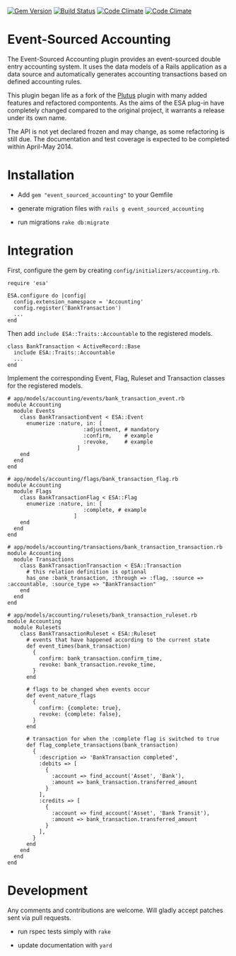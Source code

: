 [![Gem Version](https://badge.fury.io/rb/event_sourced_accounting.svg)](http://badge.fury.io/rb/event_sourced_accounting)
[![Build Status](https://api.travis-ci.org/lnagel/event-sourced-accounting.svg)](https://travis-ci.org/lnagel/event-sourced-accounting)
[![Code Climate](https://img.shields.io/codeclimate/github/lnagel/event-sourced-accounting.svg)](https://codeclimate.com/github/lnagel/event-sourced-accounting)
[![Code Climate](https://img.shields.io/codeclimate/coverage/github/lnagel/event-sourced-accounting.svg)](https://codeclimate.com/github/lnagel/event-sourced-accounting)

Event-Sourced Accounting
=================

The Event-Sourced Accounting plugin provides an event-sourced double entry accounting system.
It uses the data models of a Rails application as a data source and automatically 
generates accounting transactions based on defined accounting rules.

This plugin began life as a fork of the [Plutus](https://github.com/mbulat/plutus) plugin with
many added features and refactored compontents. As the aims of the ESA plug-in have completely
changed compared to the original project, it warrants a release under its own name.

The API is not yet declared frozen and may change, as some refactoring is still due.
The documentation and test coverage is expected to be completed within April-May 2014. 


Installation
============

- Add `gem "event_sourced_accounting"` to your Gemfile

- generate migration files with `rails g event_sourced_accounting`

- run migrations `rake db:migrate`


Integration
============

First, configure the gem by creating `config/initializers/accounting.rb`.
```
require 'esa'

ESA.configure do |config|
  config.extension_namespace = 'Accounting'
  config.register('BankTransaction')
  ...
end
```

Then add `include ESA::Traits::Accountable` to the registered models.
```
class BankTransaction < ActiveRecord::Base
  include ESA::Traits::Accountable
  ...
end
```

Implement the corresponding Event, Flag, Ruleset and Transaction classes for the registered models.
```
# app/models/accounting/events/bank_transaction_event.rb
module Accounting
  module Events
    class BankTransactionEvent < ESA::Event
      enumerize :nature, in: [
                        :adjustment, # mandatory
                        :confirm,    # example
                        :revoke,     # example
                      ]
    end
  end
end
```

```
# app/models/accounting/flags/bank_transaction_flag.rb
module Accounting
  module Flags
    class BankTransactionFlag < ESA::Flag
      enumerize :nature, in: [
                        :complete, # example
                     ]
    end
  end
end
```

```
# app/models/accounting/transactions/bank_transaction_transaction.rb
module Accounting
  module Transactions
    class BankTransactionTransaction < ESA::Transaction
      # this relation definition is optional
      has_one :bank_transaction, :through => :flag, :source => :accountable, :source_type => "BankTransaction"
    end
  end
end
```

```
# app/models/accounting/rulesets/bank_transaction_ruleset.rb
module Accounting
  module Rulesets
    class BankTransactionRuleset < ESA::Ruleset
      # events that have happened according to the current state
      def event_times(bank_transaction)
        {
          confirm: bank_transaction.confirm_time,
          revoke: bank_transaction.revoke_time,
        }
      end
      
      # flags to be changed when events occur
      def event_nature_flags
        {
          confirm: {complete: true},
          revoke: {complete: false},
        }
      end

      # transaction for when the :complete flag is switched to true
      def flag_complete_transactions(bank_transaction)
        {
          :description => 'BankTransaction completed',
          :debits => [
            {
              :account => find_account('Asset', 'Bank'),
              :amount => bank_transaction.transferred_amount
            }
          ],
          :credits => [
            {
              :account => find_account('Asset', 'Bank Transit'),
              :amount => bank_transaction.transferred_amount
            }
          ],
        }
      end
    end
  end
end
```


Development
============

Any comments and contributions are welcome. Will gladly accept patches sent via pull requests.

- run rspec tests simply with `rake`

- update documentation with `yard`
